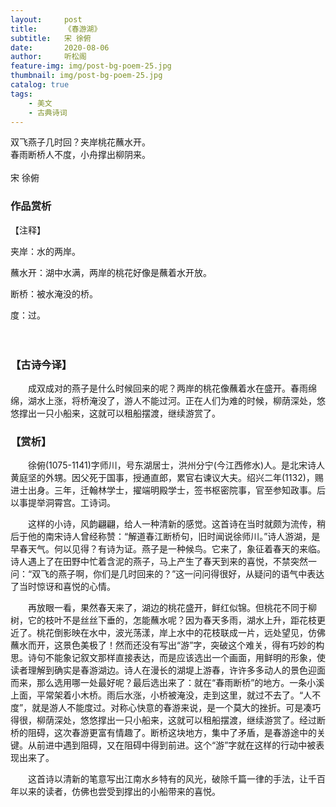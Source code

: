 ```yaml
---
layout:     post
title:      《春游湖》
subtitle:   宋 徐俯
date:       2020-08-06
author:     听松阁
feature-img: img/post-bg-poem-25.jpg
thumbnail: img/post-bg-poem-25.jpg
catalog: true
tags:
    - 美文
    - 古典诗词
---
```



双飞燕子几时回？夹岸桃花蘸水开。<br>
春雨断桥人不度，小舟撑出柳阴来。<br>
<br>
宋 徐俯


### 作品赏析
【注释】

夹岸：水的两岸。

蘸水开：湖中水满，两岸的桃花好像是蘸着水开放。

断桥：被水淹没的桥。

度：过。

　　

### 【古诗今译】
　　成双成对的燕子是什么时候回来的呢？两岸的桃花像蘸着水在盛开。春雨绵绵，湖水上涨，将桥淹没了，游人不能过河。正在人们为难的时候，柳荫深处，悠悠撑出一只小船来，这就可以租船摆渡，继续游赏了。

### 【赏析】　　
　　徐俯(1075-1141)字师川，号东湖居士，洪州分宁(今江西修水)人。是北宋诗人黄庭坚的外甥。因父死于国事，授通直郎，累官右谏议大夫。绍兴二年(1132)，赐进士出身。三年，迁翰林学士，擢端明殿学士，签书枢密院事，官至参知政事。后以事提举洞霄宫。工诗词。
  
　　这样的小诗，风韵翩翩，给人一种清新的感觉。这首诗在当时就颇为流传，稍后于他的南宋诗人曾经称赞：“解道春江断桥句，旧时闻说徐师川。”诗人游湖，是早春天气。何以见得？有诗为证。燕子是一种候鸟。它来了，象征着春天的来临。诗人遇上了在田野中忙着含泥的燕子，马上产生了春天到来的喜悦，不禁突然一问：“双飞的燕子啊，你们是几时回来的？”这一问问得很好，从疑问的语气中表达了当时惊讶和喜悦的心情。
  
　　再放眼一看，果然春天来了，湖边的桃花盛开，鲜红似锦。但桃花不同于柳树，它的枝叶不是丝丝下垂的，怎能蘸水呢？因为春天多雨，湖水上升，距花枝更近了。桃花倒影映在水中，波光荡漾，岸上水中的花枝联成一片，远处望见，仿佛蘸水而开，这景色美极了！然而还没有写出“游”字，突破这个难关，得有巧妙的构思。诗句不能象记叙文那样直接表达，而是应该选出一个画面，用鲜明的形象，使读者理解到确实是春游湖边。诗人在漫长的湖堤上游春，许许多多动人的景色迎面而来，那么选用哪一处最好呢？最后选出来了：就在“春雨断桥”的地方。一条小溪上面，平常架着小木桥。雨后水涨，小桥被淹没，走到这里，就过不去了。“人不度”，就是游人不能度过。对称心快意的春游来说，是一个莫大的挫折。可是凑巧得很，柳荫深处，悠悠撑出一只小船来，这就可以租船摆渡，继续游赏了。经过断桥的阻碍，这次春游更富有情趣了。断桥这块地方，集中了矛盾，是春游途中的关键。从前进中遇到阻碍，又在阻碍中得到前进。这个“游”字就在这样的行动中被表现出来了。
  
　　这首诗以清新的笔意写出江南水乡特有的风光，破除千篇一律的手法，让千百年以来的读者，仿佛也尝受到撑出的小船带来的喜悦。
